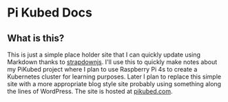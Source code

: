 # Pi Kubed Docs

## What is this?

This is just a simple place holder site that I can quickly update using Markdown thanks to [strapdownjs](strapdownjs.com). I'll use this to quickly make notes about my PiKubed project where I plan to use Raspberry Pi 4s to create a Kubernetes cluster for learning purposes. Later I plan to replace this simple site with a more appropriate blog style site probably using something along the lines of WordPress. The site is hosted at [pikubed.com](http://pikubed.com).


